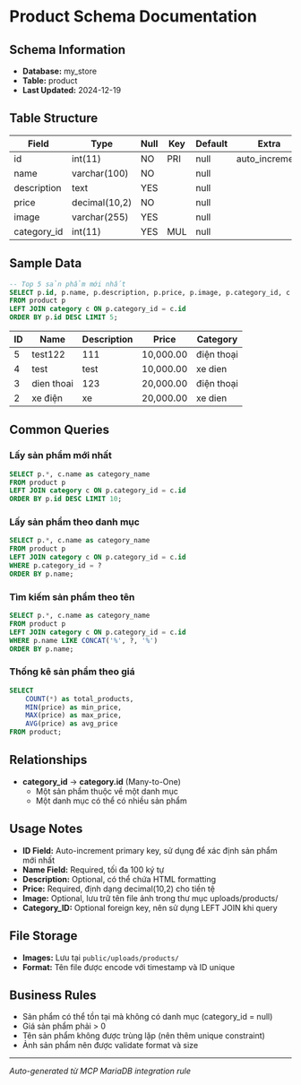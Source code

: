 # Product Schema Documentation

## Schema Information
- **Database:** my_store
- **Table:** product
- **Last Updated:** 2024-12-19

## Table Structure
| Field | Type | Null | Key | Default | Extra |
|-------|------|------|-----|---------|-------|
| id | int(11) | NO | PRI | null | auto_increment |
| name | varchar(100) | NO | | null | |
| description | text | YES | | null | |
| price | decimal(10,2) | NO | | null | |
| image | varchar(255) | YES | | null | |
| category_id | int(11) | YES | MUL | null | |

## Sample Data
```sql
-- Top 5 sản phẩm mới nhất
SELECT p.id, p.name, p.description, p.price, p.image, p.category_id, c.name as category_name 
FROM product p 
LEFT JOIN category c ON p.category_id = c.id 
ORDER BY p.id DESC LIMIT 5;
```

| ID | Name | Description | Price | Category |
|----|------|-------------|-------|----------|
| 5 | test122 | 111 | 10,000.00 | điện thoại |
| 4 | test | test | 10,000.00 | xe dien |
| 3 | dien thoai | 123 | 20,000.00 | điện thoại |
| 2 | xe điện | xe | 20,000.00 | xe dien |

## Common Queries

### Lấy sản phẩm mới nhất
```sql
SELECT p.*, c.name as category_name 
FROM product p 
LEFT JOIN category c ON p.category_id = c.id 
ORDER BY p.id DESC LIMIT 10;
```

### Lấy sản phẩm theo danh mục
```sql
SELECT p.*, c.name as category_name 
FROM product p 
LEFT JOIN category c ON p.category_id = c.id 
WHERE p.category_id = ? 
ORDER BY p.name;
```

### Tìm kiếm sản phẩm theo tên
```sql
SELECT p.*, c.name as category_name 
FROM product p 
LEFT JOIN category c ON p.category_id = c.id 
WHERE p.name LIKE CONCAT('%', ?, '%') 
ORDER BY p.name;
```

### Thống kê sản phẩm theo giá
```sql
SELECT 
    COUNT(*) as total_products,
    MIN(price) as min_price,
    MAX(price) as max_price,
    AVG(price) as avg_price
FROM product;
```

## Relationships
- **category_id** → **category.id** (Many-to-One)
  - Một sản phẩm thuộc về một danh mục
  - Một danh mục có thể có nhiều sản phẩm

## Usage Notes
- **ID Field:** Auto-increment primary key, sử dụng để xác định sản phẩm mới nhất
- **Name Field:** Required, tối đa 100 ký tự
- **Description:** Optional, có thể chứa HTML formatting
- **Price:** Required, định dạng decimal(10,2) cho tiền tệ
- **Image:** Optional, lưu trữ tên file ảnh trong thư mục uploads/products/
- **Category_ID:** Optional foreign key, nên sử dụng LEFT JOIN khi query

## File Storage
- **Images:** Lưu tại `public/uploads/products/`
- **Format:** Tên file được encode với timestamp và ID unique

## Business Rules
- Sản phẩm có thể tồn tại mà không có danh mục (category_id = null)
- Giá sản phẩm phải > 0
- Tên sản phẩm không được trùng lặp (nên thêm unique constraint)
- Ảnh sản phẩm nên được validate format và size

---
*Auto-generated từ MCP MariaDB integration rule* 